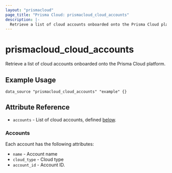 ```yaml
---
layout: "prismacloud"
page_title: "Prisma Cloud: prismacloud_cloud_accounts"
description: |-
  Retrieve a list of cloud accounts onboarded onto the Prisma Cloud platform.
---
```


# prismacloud_cloud_accounts

Retrieve a list of cloud accounts onboarded onto the Prisma Cloud platform.

## Example Usage

```hcl
data_source "prismacloud_cloud_accounts" "example" {}
```

## Attribute Reference

* `accounts` - List of cloud accounts, defined [below](#accounts).

### Accounts

Each account has the following attributes:

* `name` - Account name
* `cloud_type` - Cloud type
* `account_id` - Account ID.
